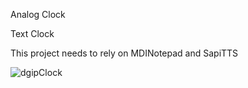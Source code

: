 Analog Clock

Text Clock

This project needs to rely on MDINotepad and SapiTTS

![dgipClock](https://github.com/chunmingwang/gdipClock/assets/35757455/f6d7c085-b0c1-4c45-87a1-aa37a08e08be)
